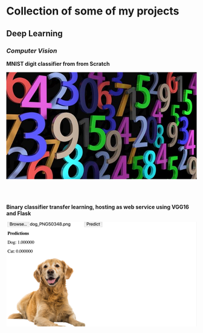 # Collection of some of my projects

## Deep Learning

### *Computer Vision*

**MNIST digit classifier from from Scratch**

[1]:/resources/img/pay-2662758_640.jpg
[![MNSIT][1]](https://github.com/vipulrai91/tensorflow-projects/blob/master/mnist_tf_scratch.py)

<br>
<br>

**Binary classifier transfer learning, hosting as web service using VGG16 and Flask**

[![](https://github.com/vipulrai91/web-classifier-cats-dogs/blob/master/dog.png "")](https://github.com/vipulrai91/web-classifier-cats-dogs)
